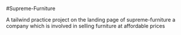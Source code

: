 #Supreme-Furniture

A tailwind practice project on the landing page of supreme-furniture a company which is involved in selling furniture at affordable prices